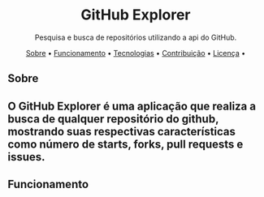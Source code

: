 <h1 align="center">GitHub Explorer</h1>
<p align="center">Pesquisa e busca de repositórios utilizando a api do GitHub.</p>

<p align="center">
 <a href="#sobre">Sobre</a> • 
 <a href="#funcionamento">Funcionamento</a> • 
 <a href="#tecnologias">Tecnologias</a> • 
 <a href="#contribuicao">Contribuição</a> • 
 <a href="#licenc-a">Licença</a> • 
</p>

<h2>Sobre<h2/>
<p>O GitHub Explorer é uma aplicação que realiza a busca de qualquer repositório do github, mostrando suas respectivas características como número de starts, forks, pull requests e  issues.</p>
  

<h2>Funcionamento<h2/>






